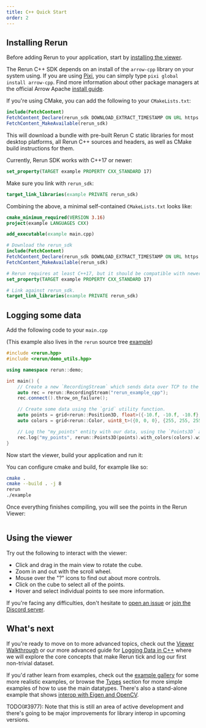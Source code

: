 ```yaml
---
title: C++ Quick Start
order: 2
---
```


## Installing Rerun
Before adding Rerun to your application, start by [installing the viewer](installing-viewer.md).

The Rerun C++ SDK depends on an install of the `arrow-cpp` library on your system using.
If you are using [Pixi](https://prefix.dev/docs/pixi/overview), you can simply type `pixi global install arrow-cpp`.
Find more information about other package managers at the official Arrow Apache [install guide](https://arrow.apache.org/install/).

If you're using CMake, you can add the following to your `CMakeLists.txt`:

```cmake
include(FetchContent)
FetchContent_Declare(rerun_sdk DOWNLOAD_EXTRACT_TIMESTAMP ON URL https://github.com/rerun-io/rerun/releases/download/prerelease/rerun_cpp_sdk.zip) # TODO(#3962): update link
FetchContent_MakeAvailable(rerun_sdk)
```

This will download a bundle with pre-built Rerun C static libraries for most desktop platforms, all Rerun C++ sources and headers, as well as CMake build instructions for them.

Currently, Rerun SDK works with C++17 or newer:
```cmake
set_property(TARGET example PROPERTY CXX_STANDARD 17)
```

Make sure you link with `rerun_sdk`:
```cmake
target_link_libraries(example PRIVATE rerun_sdk)
```

Combining the above, a minimal self-contained `CMakeLists.txt` looks like:
```cmake
cmake_minimum_required(VERSION 3.16)
project(example LANGUAGES CXX)

add_executable(example main.cpp)

# Download the rerun_sdk
include(FetchContent)
FetchContent_Declare(rerun_sdk DOWNLOAD_EXTRACT_TIMESTAMP ON URL https://github.com/rerun-io/rerun/releases/download/prerelease/rerun_cpp_sdk.zip) # TODO(#3962): update link
FetchContent_MakeAvailable(rerun_sdk)

# Rerun requires at least C++17, but it should be compatible with newer versions.
set_property(TARGET example PROPERTY CXX_STANDARD 17)

# Link against rerun_sdk.
target_link_libraries(example PRIVATE rerun_sdk)
```

## Logging some data
Add the following code to your `main.cpp`
<!-- TODO(#3962): Update Link -->
(This example also lives in the `rerun` source tree [example](https://github.com/rerun-io/rerun/blob/main/examples/cpp/minimal/main.cpp))
```cpp
#include <rerun.hpp>
#include <rerun/demo_utils.hpp>

using namespace rerun::demo;

int main() {
    // Create a new `RecordingStream` which sends data over TCP to the viewer process.
    auto rec = rerun::RecordingStream("rerun_example_cpp");
    rec.connect().throw_on_failure();

    // Create some data using the `grid` utility function.
    auto points = grid<rerun::Position3D, float>({-10.f, -10.f, -10.f}, {10.f, 10.f, 10.f}, 10);
    auto colors = grid<rerun::Color, uint8_t>({0, 0, 0}, {255, 255, 255}, 10);

    // Log the "my_points" entity with our data, using the `Points3D` archetype.
    rec.log("my_points", rerun::Points3D(points).with_colors(colors).with_radii({0.5f}));
}
```

Now start the viewer, build your application and run it:

You can configure cmake and build, for example like so:
```bash
cmake .
cmake --build . -j 8
rerun
./example
```

Once everything finishes compiling, you will see the points in the Rerun Viewer:

<picture>
  <img src="https://static.rerun.io/intro_cpp_result/398c8fb79766e370a65b051b38eac680671c348a/full.png" alt="">
  <source media="(max-width: 480px)" srcset="https://static.rerun.io/intro_cpp_result/398c8fb79766e370a65b051b38eac680671c348a/480w.png">
  <source media="(max-width: 768px)" srcset="https://static.rerun.io/intro_cpp_result/398c8fb79766e370a65b051b38eac680671c348a/768w.png">
  <source media="(max-width: 1024px)" srcset="https://static.rerun.io/intro_cpp_result/398c8fb79766e370a65b051b38eac680671c348a/1024w.png">
  <source media="(max-width: 1200px)" srcset="https://static.rerun.io/intro_cpp_result/398c8fb79766e370a65b051b38eac680671c348a/1200w.png">
</picture>

## Using the viewer
Try out the following to interact with the viewer:
 * Click and drag in the main view to rotate the cube.
 * Zoom in and out with the scroll wheel.
 * Mouse over the "?" icons to find out about more controls.
 * Click on the cube to select all of the points.
 * Hover and select individual points to see more information.

If you're facing any difficulties, don't hesitate to [open an issue](https://github.com/rerun-io/rerun/issues/new/choose) or [join the Discord server](https://discord.gg/PXtCgFBSmH).

## What's next

If you're ready to move on to more advanced topics, check out the [Viewer Walkthrough](viewer-walkthrough.md) or our
more advanced guide for [Logging Data in C++](logging-cpp.md) where we will explore the core concepts that make
Rerun tick and log our first non-trivial dataset.

If you'd rather learn from examples, check out the [example gallery](/examples) for some more realistic examples, or browse the [Types](../reference/types.md) section for more simple examples of how to use the main datatypes.
There's also a stand-alone example that shows [interop with Eigen and OpenCV](https://github.com/rerun-io/cpp-example-opencv-eigen).

TODO(#3977): Note that this is still an area of active development and there's going to be major improvements for library interop in upcoming versions.

